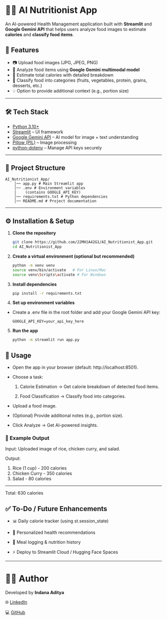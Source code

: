 # 👨‍⚕️ AI Nutritionist App

An AI-powered Health Management application built with **Streamlit** and **Google Gemini API** that helps users analyze food images to estimate **calories** and **classify food items**.  

## 🚀 Features
- 📷 Upload food images (JPG, JPEG, PNG)  
- 🤖 Analyze food items using **Google Gemini multimodal model**  
- 🔢 Estimate total calories with detailed breakdown  
- 🍎 Classify food into categories (fruits, vegetables, protein, grains, desserts, etc.)  
- 💡 Option to provide additional context (e.g., portion size)  

---

## 🛠️ Tech Stack
- [Python 3.10+](https://www.python.org/downloads/)  
- [Streamlit](https://streamlit.io/) – UI framework  
- [Google Gemini API](https://ai.google.dev/gemini-api) – AI model for image + text understanding  
- [Pillow (PIL)](https://pypi.org/project/Pillow/) – Image processing  
- [python-dotenv](https://pypi.org/project/python-dotenv/) – Manage API keys securely  

---

## 📂 Project Structure
```
AI_Nutritionist_App/
    │── app.py # Main Streamlit app
    │── .env # Environment variables
    |    (contains GOOGLE_API_KEY)
    │── requirements.txt # Python dependencies
    │── README.md # Project documentation
```


---

## ⚙️ Installation & Setup

1. **Clone the repository**
   ```bash
   git clone https://github.com/22MH1A42G1/AI_Nutritionist_App.git
   cd AI_Nutritionist_App
   ```

2. **Create a virtual environment (optional but recommended)**
    ```bash
    python -m venv venv
    source venv/bin/activate   # For Linux/Mac
    source venv\Scripts\activate # For Windows
    ```

3. **Install dependencies**
    ```bash
    pip install -r requirements.txt
    ```

4. **Set up environment variables**

- Create a .env file in the root folder and add your Google Gemini API key:
    ```.env
    GOOGLE_API_KEY=your_api_key_here
    ```

5. **Run the app**
    ```bash
    python -m streamlit run app.py
    ```

## 📌 Usage

- Open the app in your browser (default: http://localhost:8501).

- Choose a task:

    1. Calorie Estimation → Get calorie breakdown of detected food items.

    2. Food Classification → Classify food into categories.

- Upload a food image.

- (Optional) Provide additional notes (e.g., portion size).

- Click Analyze → Get AI-powered insights.

### 🧩 Example Output

Input: Uploaded image of rice, chicken curry, and salad.

Output:

1. Rice (1 cup) - 200 calories
2. Chicken Curry - 350 calories
3. Salad - 80 calories
----
Total: 630 calories

## ✅ To-Do / Future Enhancements

- 📊 Daily calorie tracker (using st.session_state)

- 🥗 Personalized health recommendations

- 📅 Meal logging & nutrition history

- ⚡ Deploy to Streamlit Cloud / Hugging Face Spaces

---

# 👨‍💻 Author 
Developed by **Indana Aditya**

🌐 [LinkedIn](https://www.linkedin.com/in/aditya-indana-899734216)

💻 [GitHub](https://github.com/22MH1A42G1)



